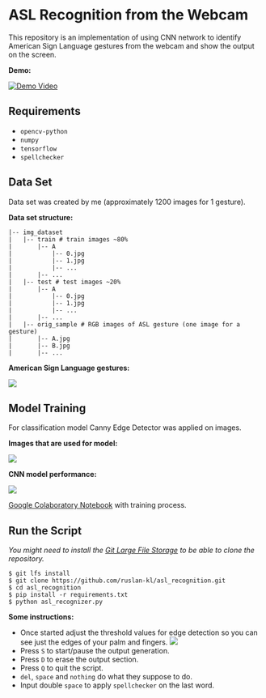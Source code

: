 # ASL Recognition from the Webcam

This repository is an implementation of using CNN network to identify American Sign Language gestures from the webcam and show the output on the screen.

**Demo:**

[![Demo Video](https://github.com/ruslan-kl/asl_recognition/blob/master/misc/demo_video.jpg?raw=true)](https://youtu.be/cbf1KNF3RJ0)

## Requirements

* `opencv-python`
* `numpy`
* `tensorflow`
* `spellchecker`


## Data Set

Data set was created by me (approximately 1200 images for 1 gesture). 

**Data set structure:**
```
|-- img_dataset
|   |-- train # train images ~80%
|       |-- A
|           |-- 0.jpg
|           |-- 1.jpg
|           |-- ...
|       |-- ...
|   |-- test # test images ~20%
|       |-- A
|           |-- 0.jpg
|           |-- 1.jpg
|           |-- ...
|       |-- ...
|   |-- orig_sample # RGB images of ASL gesture (one image for a gesture)
|       |-- A.jpg
|       |-- B.jpg
|       |-- ...
```

**American Sign Language gestures:**

![](https://github.com/ruslan-kl/asl_recognition/blob/master/misc/orig_imgs.jpg?raw=true)

## Model Training
For classification model Canny Edge Detector was applied on images.

**Images that are used for model:**

![](https://github.com/ruslan-kl/asl_recognition/blob/master/misc/model_imgs.jpg?raw=true)

**CNN model performance:**

![](https://github.com/ruslan-kl/asl_recognition/blob/master/misc/model_performance.jpg?raw=true)

[Google Colaboratory Notebook](https://colab.research.google.com/drive/1i9nmSJRXNlG8RtfRCeCXVUCJ1ovUekcF) with training process.

## Run the Script

*You might need to install the [Git Large File Storage](https://github.com/git-lfs/git-lfs/wiki/Installation) to be able to clone the repository.*

```
$ git lfs install
$ git clone https://github.com/ruslan-kl/asl_recognition.git
$ cd asl_recognition
$ pip install -r requirements.txt
$ python asl_recognizer.py
```

**Some instructions:**

* Once started adjust the threshold values for edge detection so you can see just the edges of your palm and fingers.
![](https://github.com/ruslan-kl/asl_recognition/blob/master/misc/threshold_values.gif?raw=true)
* Press `S` to start/pause the output generation.
* Press `D` to erase the output section.
* Press `Q` to quit the script.
* `del`, `space` and `nothing` do what they suppose to do.
* Input double `space` to apply `spellchecker` on the last word.
